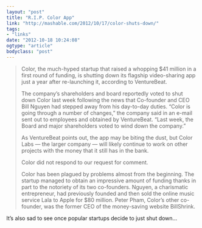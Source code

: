 ```yaml
---
layout: "post"
title: "R.I.P. Color App"
link: "http://mashable.com/2012/10/17/color-shuts-down/"
tags: 
- "links"
date: "2012-10-18 10:24:08"
ogtype: "article"
bodyclass: "post"
---
```


> Color, the much-hyped startup that raised a whopping $41 million in a first round of funding, is shutting down its flagship video-sharing app just a year after re-launching it, according to VentureBeat.
> 
> The company’s shareholders and board reportedly voted to shut down Color last week following the news that Co-founder and CEO Bill Nguyen had stepped away from his day-to-day duties. “Color is going through a number of changes,” the company said in an e-mail sent out to employees and obtained by VentureBeat. “Last week, the Board and major shareholders voted to wind down the company.”
> 
> As VentureBeat points out, the app may be biting the dust, but Color Labs — the larger company — will likely continue to work on other projects with the money that it still has in the bank.
> 
> Color did not respond to our request for comment.
> 
> Color has been plagued by problems almost from the beginning. The startup managed to obtain an impressive amount of funding thanks in part to the notoriety of its two co-founders. Nguyen, a charismatic entrepreneur, had previously founded and then sold the online music service Lala to Apple for $80 million. Peter Pham, Color’s other co-founder, was the former CEO of the money-saving website BillShrink.

It’s also sad to see once popular startups decide to just shut down…